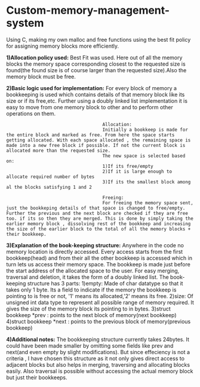 # Custom-memory-management-system
Using C, making my own malloc and free functions using the best fit policy for assigning memory blocks more efficiently.

**1)Allocation policy used:**
                            Best Fit was used. Here out of all the memory blocks the memory space corresponding closest to the requested size is found(the found size is of course larger than the requested size).Also the memory block must be free.

**2)Basic logic used for implementation:**
                                        For every block of memory a bookkeeping is used which contains details of that memory block like its size or if its free,etc. Further using a doubly linked list implementation it is easy to move from one memory block to other and to perform other operations on them.
                                        
                                        Allocation:
                                        Initially a bookkeep is made for the entire block and marked as free. From here the space starts getting allocated. With each space allocated , the remaining space is made into a new free block if possible. If not the current block is allocated more than the requested size.
                                        The new space is selected based on:
                                        1)If its free/empty
                                        2)If it is large enough to allocate required number of bytes
                                        3)If its the smallest block among al the blocks satisfying 1 and 2

                                        Freeing:
                                        For freeing the memory space sent, just the bookkeping details of that space is changed to free/empty. Further the previous and the next block are checked if they are free too. if its so then they are merged. This is done by simply taking the earlier memory block , dissolving rest of the bookkeep and increasing the size of the earlier block to the total of all the memory blocks + their bookkeep.


**3)Explanation of the book-keeping structure:**
                                               Anywhere in the code no memory location is directly accessed. Every access starts from the first bookkeep(head) and from their all the other bookkeep is accessed which in turn lets us access their memory space. The bookkeep is made just before the start address of the allocated space to the user. For easy merging, traversal and deletion, it takes the form of a doubly linked list. The book-keeping structure has 3 parts: 
                                               1)empty: Made of char datatype so that it takes only 1 byte. Its a field to indicate if the memory the bookkeep is pointing to is free or not, 						'1' means its allocated,'2' means its free.
                                               2)size: Of unsigned int data type to represent all possible range of memory required. It gives the size of the memory block its pointing to in 						 bytes.
                                               3)struct bookkeep *prev  :    points to the next block of memory(next bookkeep)
                                               4)struct bookkeep *next  :    points to the previous block of memory(previous bookkeep)

**4)Additional notes:**
                            The bookkeeping structure currently takes 24bytes. It could have been made smaller by omitting some fields like prev and next(and even empty by slight modifications). But since effeciency is not a criteria , I have chosen this structure as it not only gives direct access to adjacent blocks but also helps in merging, traversing and allocating blocks easily. Also traversal is possible without accessing the actual memory block but just their bookkeeps.
